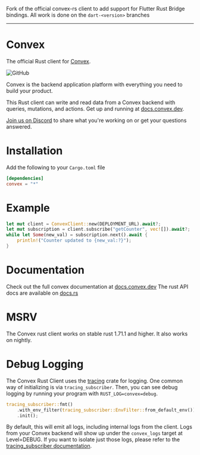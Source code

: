 Fork of the official convex-rs client to add support for Flutter Rust Bridge bindings.
All work is done on the `dart-<version>` branches

---

# Convex

The official Rust client for [Convex](https://convex.dev/).

![GitHub](https://img.shields.io/github/license/get-convex/convex-rs)

Convex is the backend application platform with everything you need to build
your product.

This Rust client can write and read data from a Convex backend with queries,
mutations, and actions. Get up and running at
[docs.convex.dev](https://docs.convex.dev/introduction/).

[Join us on Discord](https://www.convex.dev/community) to share what you're
working on or get your questions answered.

# Installation

Add the following to your `Cargo.toml` file

```toml
[dependencies]
convex = "*"
```

# Example

```rust
let mut client = ConvexClient::new(DEPLOYMENT_URL).await?;
let mut subscription = client.subscribe("getCounter", vec![]).await?;
while let Some(new_val) = subscription.next().await {
    println!("Counter updated to {new_val:?}");
}
```

# Documentation

Check out the full convex documentation at
[docs.convex.dev](https://docs.convex.dev/introduction/) The rust API docs are
available on [docs.rs](https://docs.rs/convex/latest/convex/)

# MSRV

The Convex rust client works on stable rust 1.71.1 and higher. It also works on
nightly.

# Debug Logging

The Convex Rust Client uses the
[tracing](https://docs.rs/tracing/latest/tracing/) crate for logging. One common
way of initializing is via `tracing_subscriber`. Then, you can see debug logging
by running your program with `RUST_LOG=convex=debug`.

```rust
tracing_subscriber::fmt()
    .with_env_filter(tracing_subscriber::EnvFilter::from_default_env())
    .init();
```

By default, this will emit all logs, including internal logs from the client.
Logs from your Convex backend will show up under the `convex_logs` target at
Level=DEBUG. If you want to isolate just those logs, please refer to the
[tracing_subscriber documentation](https://docs.rs/tracing-subscriber/latest/tracing_subscriber/layer/index.html#filtering-with-layers).
